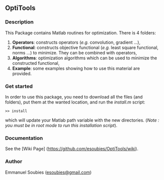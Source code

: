 ## OptiTools
### Description
  This Package contains Matlab routines for optimization. There is 4 folders:
  
1. **Operators**: constructs operators (*e.g.* convolution, gradient ...),
2. **Functional**: constructs objective functional (*e.g.* least square functional, norms ...) to minimize. They can be combined                       with operators,
3. **Algorithms**: optimization algorithms which can be used to minimize the constructed functional,
4. **Example**: some examples showing how to use this material are provided.

### Get started
  In order to use this package, you need to download all the files (and folders), put them at the wanted location, and run the *install.m* script:
  ```
  >> install
  ```
  which will update your Matlab path variable with the new directories. (*Note : you must be in root mode to run this installation script*).
  
### Documentation

See the [Wiki Page] (https://github.com/esoubies/OptiTools/wiki).
  
### Author

  Emmanuel Soubies (esoubies@gmail.com)

